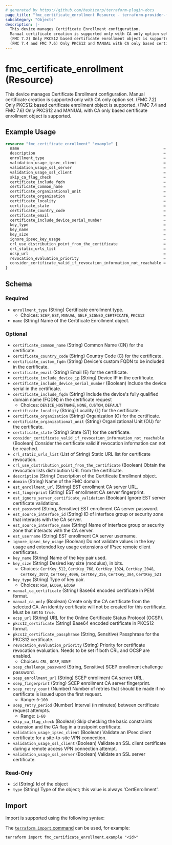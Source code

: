 ```yaml
---
# generated by https://github.com/hashicorp/terraform-plugin-docs
page_title: "fmc_certificate_enrollment Resource - terraform-provider-fmc"
subcategory: "Objects"
description: |-
  This device manages Certificate Enrollment configuration.
  Manual certificate creation is supported only with CA only option set.
  (FMC 7.2) Only PKCS12 based certificate enrollment object is supported.
  (FMC 7.4 and FMC 7.6) Only PKCS12 and MANUAL with CA only based certificate enrollment object is supported.
---
```


# fmc_certificate_enrollment (Resource)

This device manages Certificate Enrollment configuration.
 Manual certificate creation is supported only with CA only option set.
 (FMC 7.2) Only PKCS12 based certificate enrollment object is supported.
 (FMC 7.4 and FMC 7.6) Only PKCS12 and MANUAL with CA only based certificate enrollment object is supported.

## Example Usage

```terraform
resource "fmc_certificate_enrollment" "example" {
  name                                                               = "my_certificate_enrollment"
  description                                                        = "My certificate enrollment"
  enrollment_type                                                    = "SELF_SIGNED_CERTFICATE"
  validation_usage_ipsec_client                                      = true
  validation_usage_ssl_server                                        = true
  validation_usage_ssl_client                                        = true
  skip_ca_flag_check                                                 = false
  certificate_include_fqdn                                           = "NONE"
  certificate_common_name                                            = "ftd.example.com"
  certificate_organizational_unit                                    = "my_organizational_unit"
  certificate_organization                                           = "my_organization"
  certificate_locality                                               = "my_locality"
  certificate_state                                                  = "my_state"
  certificate_country_code                                           = "PL"
  certificate_email                                                  = "me@example.com"
  certificate_include_device_serial_number                           = true
  key_type                                                           = "RSA"
  key_name                                                           = "my_key"
  key_size                                                           = "CertKey_2048"
  ignore_ipsec_key_usage                                             = false
  crl_use_distribution_point_from_the_certificate                    = true
  crl_static_urls_list                                               = ["http://example.com/crl.pem"]
  ocsp_url                                                           = "http://example.com/ocsp"
  revocation_evaluation_priority                                     = "CRL"
  consider_certificate_valid_if_revocation_information_not_reachable = false
}
```

<!-- schema generated by tfplugindocs -->
## Schema

### Required

- `enrollment_type` (String) Certificate enrollment type.
  - Choices: `SCEP`, `EST`, `MANUAL`, `SELF_SIGNED_CERTFICATE`, `PKCS12`
- `name` (String) Name of the Certificate Enrollment object.

### Optional

- `certificate_common_name` (String) Common Name (CN) for the certificate.
- `certificate_country_code` (String) Country Code (C) for the certificate.
- `certificate_custom_fqdn` (String) Device's custom FQDN to be included in the certificate.
- `certificate_email` (String) Email (E) for the certificate.
- `certificate_include_device_ip` (String) Device IP in the certificate.
- `certificate_include_device_serial_number` (Boolean) Include the device serial in the certificate.
- `certificate_include_fqdn` (String) Include the device's fully qualified domain name (FQDN) in the certificate request
  - Choices: `DEVICE_HOSTNAME`, `NONE`, `CUSTOM`, `DEFAULT`
- `certificate_locality` (String) Locality (L) for the certificate.
- `certificate_organization` (String) Organization (O) for the certificate.
- `certificate_organizational_unit` (String) Organizational Unit (OU) for the certificate.
- `certificate_state` (String) State (ST) for the certificate.
- `consider_certificate_valid_if_revocation_information_not_reachable` (Boolean) Consider the certificate valid if revocation information can not be reached.
- `crl_static_urls_list` (List of String) Static URL list for certificate revocation.
- `crl_use_distribution_point_from_the_certificate` (Boolean) Obtain the revocation lists distribution URL from the certificate.
- `description` (String) Description of the Certificate Enrollment object.
- `domain` (String) Name of the FMC domain
- `est_enrollment_url` (String) EST enrollment CA server URL.
- `est_fingerprint` (String) EST enrollment CA server fingerprint.
- `est_ignore_server_certificate_validation` (Boolean) Ignore EST server certificate validations.
- `est_password` (String, Sensitive) EST enrollment CA server password.
- `est_source_interface_id` (String) ID of interface group or security zone that interacts with the CA server.
- `est_source_interface_name` (String) Name of interface group or security zone that interacts with the CA server.
- `est_username` (String) EST enrollment CA server username.
- `ignore_ipsec_key_usage` (Boolean) Do not validate values in the key usage and extended key usage extensions of IPsec remote client certificates.
- `key_name` (String) Name of the key pair used.
- `key_size` (String) Desired key size (modulus), in bits.
  - Choices: `CertKey_512`, `CertKey_768`, `CertKey_1024`, `CertKey_2048`, `CertKey_3072`, `CertKey_4096`, `CertKey_256`, `CertKey_384`, `CertKey_521`
- `key_type` (String) Type of key pair.
  - Choices: `RSA`, `ECDSA`, `EdDSA`
- `manual_ca_certificate` (String) Base64 encoded certificate in PEM format.
- `manual_ca_only` (Boolean) Create only the CA certificate from the selected CA. An identity certificate will not be created for this certificate. Must be set to `true`.
- `ocsp_url` (String) URL for the Online Certificate Status Protocol (OCSP).
- `pkcs12_certificate` (String) Base64 encoded certificate in PKCS12 format.
- `pkcs12_certificate_passphrase` (String, Sensitive) Passphrase for the PKCS12 certificate.
- `revocation_evaluation_priority` (String) Priority for certificate revocation evaluation. Needs to be set if both CRL and OCSP are enabled.
  - Choices: `CRL`, `OCSP`, `NONE`
- `scep_challenge_password` (String, Sensitive) SCEP enrollment challenge password.
- `scep_enrollment_url` (String) SCEP enrollment CA server URL.
- `scep_fingerprint` (String) SCEP enrollment CA server fingerprint.
- `scep_retry_count` (Number) Number of retries that should be made if no certificate is issued upon the first request.
  - Range: `0`-`100`
- `scep_retry_period` (Number) Interval (in minutes) between certificate request attempts.
  - Range: `1`-`60`
- `skip_ca_flag_check` (Boolean) Skip checking the basic constraints extension and the CA flag in a trustpoint certificate.
- `validation_usage_ipsec_client` (Boolean) Validate an IPsec client certificate for a site-to-site VPN connection.
- `validation_usage_ssl_client` (Boolean) Validate an SSL client certificate during a remote access VPN connection attempt.
- `validation_usage_ssl_server` (Boolean) Validate an SSL server certificate.

### Read-Only

- `id` (String) Id of the object
- `type` (String) Type of the object; this value is always 'CertEnrollment'.

## Import

Import is supported using the following syntax:

The [`terraform import` command](https://developer.hashicorp.com/terraform/cli/commands/import) can be used, for example:

```shell
terraform import fmc_certificate_enrollment.example "<id>"
```
